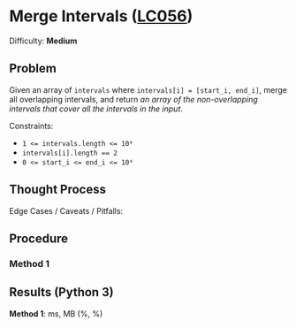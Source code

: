 # Merge Intervals ([LC056](https://leetcode.com/problems/merge-intervals/))
Difficulty: **Medium**

## Problem

Given an array of `intervals` where `intervals[i] = [start_i, end_i]`, merge all overlapping intervals, and return *an array of the non-overlapping intervals that cover all the intervals in the input*.

Constraints:
- `1 <= intervals.length <= 10⁴`
- `intervals[i].length == 2`
- `0 <= start_i <= end_i <= 10⁴`

## Thought Process

Edge Cases / Caveats / Pitfalls:

## Procedure

### Method 1

## Results (Python 3)

**Method 1**:  ms, MB (%, %)
